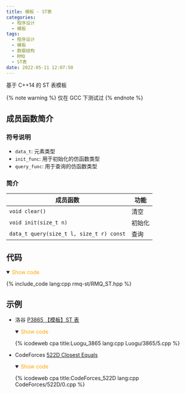 ```yaml
---
title: 模板 - ST表
categories:
  - 程序设计
  - 模板
tags:
  - 程序设计
  - 模板
  - 数据结构
  - RMQ
  - ST表
date: 2022-05-11 12:07:50
---
```


基于 C++14 的 ST 表模板

{% note warning %}
仅在 GCC 下测试过
{% endnote %}

<!-- more -->

## 成员函数简介

### 符号说明

- `data_t`: 元素类型
- `init_func`: 用于初始化的仿函数类型
- `query_func`: 用于查询的仿函数类型

### 简介

| 成员函数                                 | 功能   |
| ---------------------------------------- | ------ |
| `void clear()`                           | 清空   |
| `void init(size_t n)`                    | 初始化 |
| `data_t query(size_t l, size_t r) const` | 查询   |

## 代码

<details open>
<summary><font color='orange'>Show code</font></summary>

{% include_code lang:cpp rmq-st/RMQ_ST.hpp %}

</details>

## 示例

- 洛谷 [P3865 【模板】ST 表](https://www.luogu.com.cn/problem/P3865)

  <details open>
  <summary><font color='orange'>Show code</font></summary>

  {% icodeweb cpa title:Luogu_3865 lang:cpp Luogu/3865/5.cpp %}

  </details>

- CodeForces [522D Closest Equals](https://codeforces.com/problemset/problem/522/D)

  <details open>
  <summary><font color='orange'>Show code</font></summary>

  {% icodeweb cpa title:CodeForces_522D lang:cpp CodeForces/522D/0.cpp %}

  </details>

